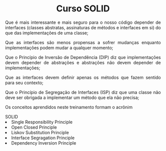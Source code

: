 <h1 align="center">Curso SOLID</h1>

<p align="justify">
Que é mais interessante e mais seguro para o nosso código depender de interfaces (classes abstratas, assinaturas de métodos e interfaces em si) do que das implementações de uma classe;
</p>
<p align="justify">
Que as interfaces são menos propensas a sofrer mudanças enquanto implementações podem mudar a qualquer momento;
</p>
<p align="justify">
Que o Princípio de Inversão de Dependência (DIP) diz que implementações devem depender de abstrações e abstrações não devem depender de implementações;
</p>
<p align="justify">
Que as interfaces devem definir apenas os métodos que fazem sentido para seu contexto;
</p>
<p align="justify">
Que o Princípio de Segregação de Interfaces (ISP) diz que uma classe não deve ser obrigada a implementar um método que ela não precisa;
</p>
<p align="justify">
Os conceitos aprendidos neste treinamento formam o acrônim
</p>

<div>
<tr>SOLID</tr>
<td>
<li>Single Responsibility Principle</li>
<li>Open Closed Principle</li>
<li>Liskov Substitution Principle</li>
<li>Interface Segragation Principle</li>
<li>Dependency Inversion Principle</li>
</td>
</div>

